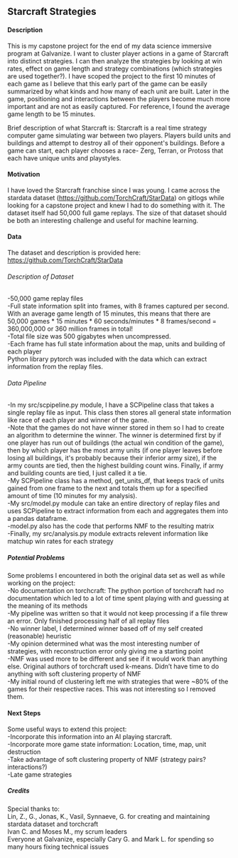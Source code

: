 ## Starcraft Strategies


#### Description

This is my capstone project for the end of my data science immersive program at Galvanize. I want to cluster player actions in a game of Starcraft into distinct strategies. I can then analyze the strategies by looking at win rates, effect on game length and strategy combinations (which strategies are used together?). I have scoped the project to the first 10 minutes of each game as I believe that this early part of the game can be easily summarized by what kinds and how many of each unit are built. Later in the game, positioning and interactions between the players become much more important and are not as easily captured. For reference, I found the average game length to be 15 minutes.

Brief description of what Starcraft is:
Starcraft is a real time strategy computer game simulating war between two players. Players build units and buildings and attempt to destroy all of their opponent's buildings. Before a game can start, each player chooses a race- Zerg, Terran, or Protoss that each have unique units and playstyles.


#### Motivation
I have loved the Starcraft franchise since I was young. I came across the stardata dataset (https://github.com/TorchCraft/StarData) on gitlogs while looking for a capstone project and knew I had to do something with it. The dataset itself had 50,000 full game replays. The size of that dataset should be both an interesting challenge and useful for machine learning.

#### Data
The dataset and description is provided here:
https://github.com/TorchCraft/StarData

###### Description of Dataset
-50,000 game replay files  
-Full state information split into frames, with 8 frames captured per second. With an average game length of 15 minutes, this means that there are 50,000 games * 15 minutes * 60 seconds/minutes * 8 frames/second = 360,000,000 or 360 million frames in total!  
-Total file size was 500 gigabytes when uncompressed.  
-Each frame has full state information about the map, units and building of each player  
Python library pytorch was included with the data which can extract information from the replay files.  

###### Data Pipeline
-In my src/scpipeline.py module, I have a SCPipeline class that takes a single replay file as input. This class then stores all general state information like race of each player and winner of the game.  
-Note that the games do not have winner stored in them so I had to create an algorithm to determine the winner. The winner is determined first by if one player has run out of buildings (the actual win condition of the game), then by which player has the most army units (if one player leaves before losing all buildings, it's probably because their inferior army size), if the army counts are tied, then the highest building count wins. Finally, if army and building counts are tied, I just called it a tie.  
-My SCPipeline class has a method, get_units_df, that keeps track of units gained from one frame to the next and totals them up for a specified amount of time (10 minutes for my analysis).  
-My src/model.py module can take an entire directory of replay files and uses SCPipeline to extract information from each and aggregates them into a pandas dataframe.  
-model.py also has the code that performs NMF to the resulting matrix  
-Finally, my src/analysis.py module extracts relevent information like matchup win rates for each strategy  

##### Potential Problems
Some problems I encountered in both the original data set as well as while working on the project:  
-No documentation on torchcraft: The python portion of torchcraft had no documentation which led to a lot of time spent playing with and guessing at the meaning of its methods  
-My pipeline was written so that it would not keep processing if a file threw an error. Only finished processing half of all replay files  
-No winner label, I determined winner based off of my self created (reasonable) heuristic  
-My opinion determined what was the most interesting number of strategies, with reconstruction error only giving me a starting point  
-NMF was used more to be different and see if it would work than anything else. Original authors of torchcraft used k-means. Didn’t have time to do anything with soft clustering property of NMF  
-My initial round of clustering left me with strategies that were ~80% of the games for their respective races. This was not interesting so I removed them.  

#### Next Steps
Some useful ways to extend this project:  
-Incorporate this information into an AI playing starcraft.  
-Incorporate more game state information: Location, time, map, unit destruction  
-Take advantage of soft clustering property of NMF (strategy pairs? interactions?)  
-Late game strategies  

##### Credits
Special thanks to:  
Lin, Z., G., Jonas, K., Vasil, Synnaeve, G. for creating and maintaining stardata dataset and torchcraft  
Ivan C. and Moses M., my scrum leaders  
Everyone at Galvanize, especially Cary G. and Mark L. for spending so many hours fixing technical issues  
